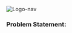 ![Logo-nav](https://s3.ap-south-1.amazonaws.com/kalvi-education.github.io/front-end-web-development/Kalvium-Logo.png)

### Problem Statement:
